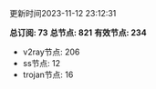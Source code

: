 更新时间2023-11-12 23:12:31

**总订阅: 73**
**总节点: 821**
**有效节点: 234**
- v2ray节点: 206
- ss节点: 12
- trojan节点: 16
